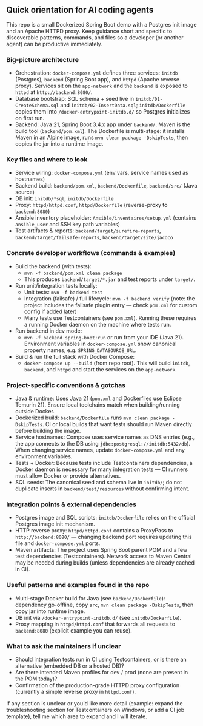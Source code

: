 ## Quick orientation for AI coding agents

This repo is a small Dockerized Spring Boot demo with a Postgres init image and an Apache HTTPD proxy. Keep guidance short and specific to discoverable patterns, commands, and files so a developer (or another agent) can be productive immediately.

### Big-picture architecture
- Orchestration: `docker-compose.yml` defines three services: `initdb` (Postgres), `backend` (Spring Boot app), and `httpd` (Apache reverse proxy). Services sit on the `app-network` and the `backend` is exposed to `httpd` at `http://backend:8080/`.
- Database bootstrap: SQL schema + seed live in `initdb/01-CreateSchema.sql` and `initdb/02-InsertData.sql`; `initdb/Dockerfile` copies them into `/docker-entrypoint-initdb.d/` so Postgres initializes on first run.
- Backend: Java 21, Spring Boot 3.4.x app under `backend/`. Maven is the build tool (`backend/pom.xml`). The Dockerfile is multi-stage: it installs Maven in an Alpine image, runs `mvn clean package -DskipTests`, then copies the jar into a runtime image.

### Key files and where to look
- Service wiring: `docker-compose.yml` (env vars, service names used as hostnames)
- Backend build: `backend/pom.xml`, `backend/Dockerfile`, `backend/src/` (Java source)
- DB init: `initdb/*sql`, `initdb/Dockerfile`
- Proxy: `httpd/httpd.conf`, `httpd/Dockerfile` (reverse-proxy to `backend:8080`)
- Ansible inventory placeholder: `Ansible/inventaires/setup.yml` (contains `ansible_user` and SSH key path variables)
- Test artifacts & reports: `backend/target/surefire-reports`, `backend/target/failsafe-reports`, `backend/target/site/jacoco`

### Concrete developer workflows (commands & examples)
- Build the backend (with tests):
  - `mvn -f backend/pom.xml clean package`
  - This produces `backend/target/*.jar` and test reports under `target/`.
- Run unit/integration tests locally:
  - Unit tests: `mvn -f backend test`
  - Integration (failsafe) / full lifecycle: `mvn -f backend verify` (note: the project includes the failsafe plugin entry — check `pom.xml` for custom config if added later)
  - Many tests use Testcontainers (see `pom.xml`). Running these requires a running Docker daemon on the machine where tests run.
- Run backend in dev mode:
  - `mvn -f backend spring-boot:run` or run from your IDE (Java 21). Environment variables in `docker-compose.yml` show canonical property names, e.g. `SPRING_DATASOURCE_URL`.
- Build & run the full stack with Docker Compose:
  - `docker-compose up --build` (from repo root). This will build `initdb`, `backend`, and `httpd` and start the services on the `app-network`.

### Project-specific conventions & gotchas
- Java & runtime: Uses Java 21 (`pom.xml` and Dockerfiles use Eclipse Temurin 21). Ensure local toolchains match when building/running outside Docker.
- Dockerized build: `backend/Dockerfile` runs `mvn clean package -DskipTests`. CI or local builds that want tests should run Maven directly before building the image.
- Service hostnames: Compose uses service names as DNS entries (e.g., the app connects to the DB using `jdbc:postgresql://initdb:5432/db`). When changing service names, update `docker-compose.yml` and any environment variables.
- Tests + Docker: Because tests include Testcontainers dependencies, a Docker daemon is necessary for many integration tests — CI runners must allow Docker or provide alternatives.
- SQL seeds: The canonical seed and schema live in `initdb/`; do not duplicate inserts in `backend/test/resources` without confirming intent.

### Integration points & external dependencies
- Postgres image and SQL scripts: `initdb/Dockerfile` relies on the official Postgres image init mechanism.
- HTTP reverse proxy: `httpd/httpd.conf` contains a ProxyPass to `http://backend:8080/` — changing backend port requires updating this file and `docker-compose.yml` ports.
- Maven artifacts: The project uses Spring Boot parent POM and a few test dependencies (Testcontainers). Network access to Maven Central may be needed during builds (unless dependencies are already cached in CI).

### Useful patterns and examples found in the repo
- Multi-stage Docker build for Java (see `backend/Dockerfile`): dependency go-offline, copy `src`, `mvn clean package -DskipTests`, then copy jar into runtime image.
- DB init via `/docker-entrypoint-initdb.d/` (see `initdb/Dockerfile`).
- Proxy mapping in `httpd/httpd.conf` that forwards all requests to `backend:8080` (explicit example you can reuse).

### What to ask the maintainers if unclear
- Should integration tests run in CI using Testcontainers, or is there an alternative (embedded DB or a hosted DB)?
- Are there intended Maven profiles for dev / prod (none are present in the POM today)?
- Confirmation of the production-grade HTTPD proxy configuration (currently a simple reverse proxy in `httpd.conf`).

If any section is unclear or you'd like more detail (example: expand the troubleshooting section for Testcontainers on Windows, or add a CI job template), tell me which area to expand and I will iterate.
